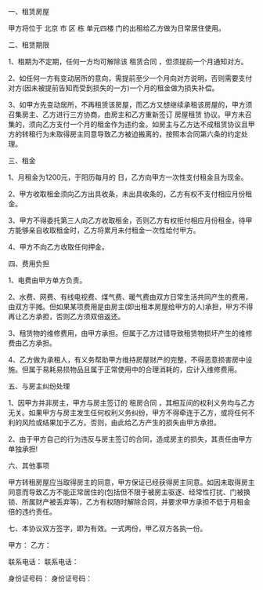 
 


一、租赁房屋


甲方将位于
北京
市 区 栋 单元四楼 门的出租给乙方做为日常居住使用。


二、租赁期限


1、租期为不定期，任何一方均可解除该
租赁合同
，但须提前一个月通知对方。


2、如任何一方有变动居所的意向，需提前至少一个月向对方说明，否则需要支付对方(因未被提前告知而受到损失的一方)一个月的租金做为损失补偿。


3、如甲方先变动居所，不再租赁该房屋，而乙方又想继续承租该房屋的，甲方须召集房主、乙方进行三方协商，由房主和乙方重新签订
房屋租赁
协议。甲方未召集的，须向乙方支付一个月的租金作为违约金。如房主与乙方达不成租赁协议且甲方的转租行为未取得房主同意导致乙方被迫搬离的，按照本合同第六条的约定处理。


三、租金


1、月租金为1200元，于阳历每月的 日，乙方向甲方一次性支付租金且为现金。


2、甲方收取租金须向乙方出具收条，未出具收条的，乙方有权不支付相应月份租金。


3、甲方不得委托第三人向乙方收取租金，否则乙方有权拒付相应月份租金，待甲方能够亲自收取租金时，乙方将累月未付租金一次性给付甲方。


4、甲方不向乙方收取任何押金。


四、费用负担


1、电费由甲方单方负责。


2、水费、网费、有线电视费、煤气费、暖气费由双方日常生活共同产生的费用，由双方平摊。但如果某项费用是由房主(即出租本房屋给甲方的人)承担，甲方不得再让乙方承担，否则乙方须双倍返还。


3、租赁物的维修费用，由甲方承担。但属于乙方过错导致租赁物损坏产生的维修费由乙方承担。


4、乙方做为承租人，有义务帮助甲方维持房屋财产的完整，不得恶意损害房中设施。但属于易耗易损物品且属于正常使用中的合理消耗的，应计入维修费用。


五、与房主纠纷处理


1、因甲方并非房主，甲方与房主签订的
租房合同
，其相互间的权利义务均与乙方无关。如果甲方与房主发生任何权利义务纠纷，甲方不得牵连于乙方，或将任何不利的风险或结果加于乙方。否则，由此给乙方产生的损失由甲方承担。


2、由于甲方自己的行为违反与房主签订的合同，造成房主的损失，其责任由甲方单独承担!


六、其他事项


甲方转租房屋应当取得房主的同意，甲方保证已经获得房主同意。如因未取得房主同意而导致乙方不能正常居住的(包括但不限于被房主驱逐、经常性打扰、门被换锁、所属财产被丢弃等)，乙方有权随时解除合同，并要求甲方承担不低于月租金 倍的违约责任。


七、本协议双方签字，即为有效。一式两份，甲乙双方各执一份。


甲方： 乙方：


联系电话： 联系电话：


身份证号码： 身份证号码：
 


 

 
 
 
 
 
  


  
 

  


  


  
 
 
 
 

